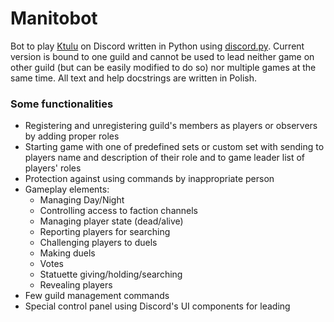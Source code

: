 # Manitobot
Bot to play [Ktulu](http://cooloo.wikidot.com/e:cooloo) on Discord written in Python 
using [discord.py](http://github.com/Rapptz/discord.py). Current version is bound to one guild and cannot be used to 
lead neither game on other guild (but can be easily modified to do so) nor multiple games at the same time.
All text and help docstrings are written in Polish.

### Some functionalities
* Registering and unregistering guild's members as players or observers by adding proper roles
* Starting game with one of predefined sets or custom set with sending to players name and description of their role 
and to game leader list of players' roles
* Protection against using commands by inappropriate person
* Gameplay elements:
  * Managing Day/Night
  * Controlling access to faction channels
  * Managing player state (dead/alive)
  * Reporting players for searching
  * Challenging players to duels
  * Making duels
  * Votes
  * Statuette giving/holding/searching
  * Revealing players
* Few guild management commands
* Special control panel using Discord's UI components for leading